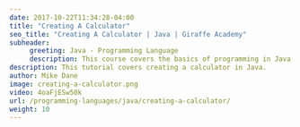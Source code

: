 ```yaml
---
date: 2017-10-22T11:34:28-04:00
title: "Creating A Calculator"
seo_title: "Creating A Calculator | Java | Giraffe Academy"
subheader:
     greeting: Java - Programming Language
     description: This course covers the basics of programming in Java. Work your way through the videos and we'll teach you everything you need to know to start your programming journey!
description: This tutorial covers creating a calculator in Java.
author: Mike Dane
image: creating-a-calculator.png
video: 4oaFjESw50k
url: /programming-languages/java/creating-a-calculator/
weight: 10
---
```


